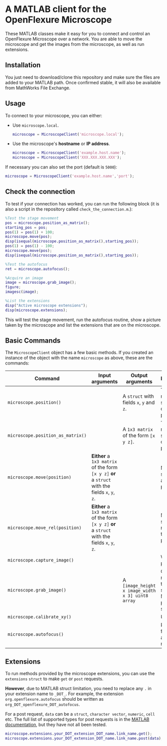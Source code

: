# A MATLAB client for the OpenFlexure Microscope

These MATLAB classes make it easy for you to connect and control an OpenFlexure Microscope over a network. You are able to move the microscope and get the images from the microscope, as well as run extensions.

## Installation

You just need to download/clone this repository and make sure the files are added to your MATLAB path. Once confirmed stable, it will also be available from MathWorks File Exchange.

## Usage

To connect to your microscope, you can either:

* Use `microscope.local`.  
  
    ```matlab
    microscope = MicroscopeClient('microscope.local');
    ```

* Use the microscope's **hostname** or **IP address**.  
  
    ```matlab
    microscope = MicroscopeClient('example.host.name');
    microscope = MicroscopeClient('XXX.XXX.XXX.XXX');
    ```  

If necessary you can also set the port (default is `5000`):  

```matlab
microscope = MicroscopeClient('example.host.name','port');
```

## Check the connection

To test if your connection has worked, you can run the following block (it is also a script in the repository called `check_the_connection.m`.):  

```matlab
%Test the stage movement
pos = microscope.position_as_matrix();
starting_pos = pos;
pos(1) = pos(1) + 100;
microscope.move(pos);
disp(isequal(microscope.position_as_matrix(),starting_pos));
pos(1) = pos(1) - 100;
microscope.move(pos);
disp(isequal(microscope.position_as_matrix(),starting_pos));

%Test the autofocus
ret = microscope.autofocus();

%Acquire an image
image = microscope.grab_image();
figure;
imagesc(image);

%List the extensions
disp("Active microscope extensions");
disp(microscope.extensions);
```

This will test the stage movement, run the autofocus routine, show a picture taken by the microscope and list the extensions that are on the microscope.

## Basic Commands

The `MicroscopeClient` object has a few basic methods.  If you created an instance of the object with the name `microscope` as above, these are the commands:

| Command | Input arguments | Output arguments | Description |
| --- | --- | --- | --- |
|`microscope.position()` | | A `struct` with fields `x`, `y` and `z`.| The microscope stage's current position.|
|`microscope.position_as_matrix()` | | A `1x3 matrix` of the form `[x y z]`.| The micrscope stage's current position. |
|`microscope.move(position)` | **Either** a `1x3 matrix` of the form `[x y z]` **or** a `struct` with the fields `x`, `y`, `z`. | | Moves the stage to the absolute position. |
|`microscope.move_rel(position)`| **Either** a `1x3 matrix` of the form `[x y z]` **or** a `struct` with the fields `x`, `y`, `z`. | | Moves the stage relative to the current position.|
|`microscope.capture_image()` | | | Work in progress|
|`microscope.grab_image()` | |A `[image_height x image_width x 3] uint8 array` | Gets the next image the camera sends in its MJPEG preview stream.|
|`microscope.calibrate_xy()`| | | Untested.|
|`microscope.autofocus()` | | | Runs the fast autofocus  routine. |


## Extensions

To run methods provided by the microscope extensions, you can use the `extensions` `struct` to make `get` or `post` requests.  

**However**, due to MATLAB struct limitation, you need to replace any `.` in your extension name to `_DOT_`. For example, the extension `org.openflexure.autofocus` should be written as `org_DOT_openflexure_DOT_autofocus`.

For a post request, `data` can be a `struct`, `character vector`, `numeric`, `cell` etc. The full list of supported types for post requests is in the [MATLAB documentation](https://uk.mathworks.com/help/matlab/ref/webwrite.html#buocgv5-data), but they have not all been tested.

```matlab
microscope.extensions.your_DOT_extension_DOT_name.link_name.get();
microscope.extensions.your_DOT_extension_DOT_name.link_name.post(data);
```
